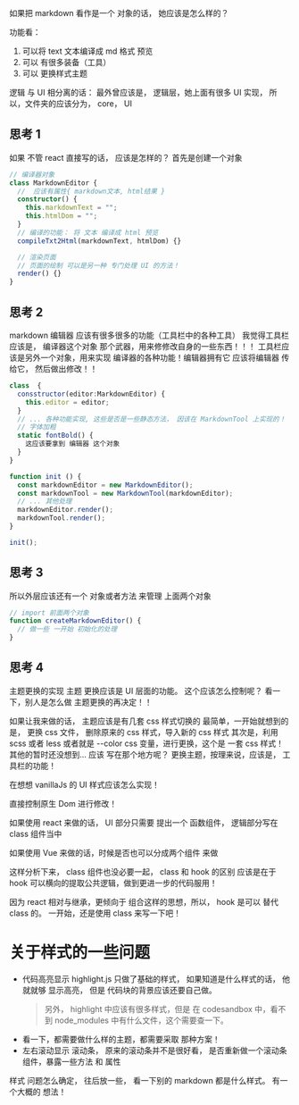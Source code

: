 如果把 markdown 看作是一个 对象的话，
她应该是怎么样的？

功能看：

1. 可以将 text 文本编译成 md 格式 预览
2. 可以 有很多装备（工具）
3. 可以 更换样式主题

逻辑 与 UI 相分离的话：
最外曾应该是， 逻辑层，她上面有很多 UI 实现， 所以，文件夹的应该分为， core， UI

## 思考 1

如果 不管 react 直接写的话， 应该是怎样的？
首先是创建一个对象

```typescript
// 编译器对象
class MarkdownEditor {
  //  应该有属性{ markdown文本, html结果 }
  constructor() {
    this.markdownText = "";
    this.htmlDom = "";
  }
  // 编译的功能： 将 文本 编译成 html 预览
  compileTxt2Html(markdownText, htmlDom) {}

  // 渲染页面
  // 页面的绘制 可以是另一种 专门处理 UI 的方法！
  render() {}
}
```

## 思考 2

markdown 编辑器 应该有很多很多的功能（工具栏中的各种工具）
我觉得工具栏应该是， 编译器这个对象 那个武器，用来修修改自身的一些东西！！！
工具栏应该是另外一个对象，用来实现 编译器的各种功能！编辑器拥有它
应该将编辑器 传给它， 然后做出修改！！

```typescript
class  {
  consstructor(editor:MarkdownEditor) {
    this.editor = editor;
  }
  // ... 各种功能实现, 这些是否是一些静态方法， 因该在 MarkdownTool 上实现的！
  // 字体加粗
  static fontBold() {
    这应该要拿到 编辑器 这个对象
  }
}

function init () {
  const markdownEditor = new MarkdownEditor();
  const markdownTool = new MarkdownTool(markdownEditor);
  // ... 其他处理
  markdownEditor.render();
  markdownTool.render();
}

init();
```

## 思考 3

所以外层应该还有一个 对象或者方法 来管理 上面两个对象

```typescript
// import 前面两个对象
function createMarkdownEditor() {
  // 做一些 一开始 初始化的处理
}
```

## 思考 4

主题更换的实现
主题 更换应该是 UI 层面的功能。
这个应该怎么控制呢？
看一下，别人是怎么做 主题更换的再决定！！

如果让我来做的话，
主题应该是有几套 css 样式切换的
最简单，一开始就想到的是， 更换 css 文件， 删除原来的 css 样式，导入新的 css 样式
其次是，利用 scss 或者 less 或者就是 --color css 变量，进行更换，这个是 一套 css 样式！
其他的暂时还没想到...
应该 写在那个地方呢？
更换主题，按理来说，应该是， 工具栏的功能！

在想想 vanillaJs 的 UI 样式应该怎么实现！

直接控制原生 Dom 进行修改！

如果使用 react 来做的话， UI 部分只需要 提出一个 函数组件， 逻辑部分写在 class 组件当中

如果使用 Vue 来做的话，时候是否也可以分成两个组件 来做

这样分析下来， class 组件也没必要一起， class 和 hook 的区别 应该是在于 hook 可以横向的提取公共逻辑，做到更进一步的代码服用！

因为 react 相对与继承，更倾向于 组合这样的思想，所以， hook 是可以 替代 class 的。
一开始，还是使用 class 来写一下吧！

# 关于样式的一些问题

- 代码高亮显示
  highlight.js 只做了基础的样式， 如果知道是什么样式的话， 他就就够 显示高亮， 但是 代码块的背景应该还要自己做。
  > 另外， highlight 中应该有很多样式，但是 在 codesandbox 中，看不到 node_modules 中有什么文件，这个需要查一下。
- 看一下，都需要做什么样的主题，都需要采取 那种方案！
- 左右滚动显示 滚动条， 原来的滚动条并不是很好看， 是否重新做一个滚动条组件，暴露一些方法 和 属性

样式 问题怎么确定， 往后放一些， 看一下别的 markdown 都是什么样式。 有一个大概的 想法！
